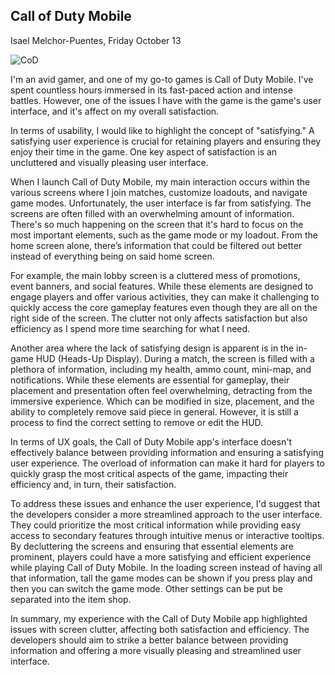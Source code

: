 ## Call of Duty Mobile

Isael Melchor-Puentes, Friday October 13

![CoD](https://github.com/UsabilityEngineering/ux-portfolio-isaelpuentes/assets/98490391/f3df7bf6-2503-4c5a-8233-fd3e58fec687)

I'm an avid gamer, and one of my go-to games is Call of Duty Mobile. I've spent countless hours immersed in its fast-paced action and intense battles. However, one of the issues I have with the game is the game's user interface, and it's affect on my overall satisfaction.

In terms of usability, I would like to highlight the concept of "satisfying." A satisfying user experience is crucial for retaining players and ensuring they enjoy their time in the game. One key aspect of satisfaction is an uncluttered and visually pleasing user interface.

When I launch Call of Duty Mobile, my main interaction occurs within the various screens where I join matches, customize loadouts, and navigate game modes. Unfortunately, the user interface is far from satisfying. The screens are often filled with an overwhelming amount of information. There's so much happening on the screen that it's hard to focus on the most important elements, such as the game mode or my loadout. From the home screen alone, there’s information that could be filtered out better instead of everything being on said home screen. 

For example, the main lobby screen is a cluttered mess of promotions, event banners, and social features. While these elements are designed to engage players and offer various activities, they can make it challenging to quickly access the core gameplay features even though they are all on the right side of the screen. The clutter not only affects satisfaction but also efficiency as I spend more time searching for what I need.

Another area where the lack of satisfying design is apparent is in the in-game HUD (Heads-Up Display). During a match, the screen is filled with a plethora of information, including my health, ammo count, mini-map, and notifications. While these elements are essential for gameplay, their placement and presentation often feel overwhelming, detracting from the immersive experience. Which can be modified in size, placement, and the ability to completely remove said piece in general. However, it is still a process to find the correct setting to remove or edit the HUD. 

In terms of UX goals, the Call of Duty Mobile app's interface doesn't effectively balance between providing information and ensuring a satisfying user experience. The overload of information can make it hard for players to quickly grasp the most critical aspects of the game, impacting their efficiency and, in turn, their satisfaction.

To address these issues and enhance the user experience, I'd suggest that the developers consider a more streamlined approach to the user interface. They could prioritize the most critical information while providing easy access to secondary features through intuitive menus or interactive tooltips. By decluttering the screens and ensuring that essential elements are prominent, players could have a more satisfying and efficient experience while playing Call of Duty Mobile. In the loading screen instead of having all that information, tall the game modes can be shown if you press play and then you can switch the game mode. Other settings can be put be separated into the item shop. 

In summary, my experience with the Call of Duty Mobile app highlighted issues with screen clutter, affecting both satisfaction and efficiency. The developers should aim to strike a better balance between providing information and offering a more visually pleasing and streamlined user interface.

